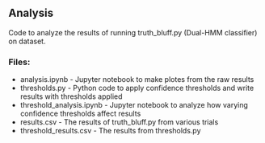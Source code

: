 ## Analysis


Code to analyze the results of running truth_bluff.py (Dual-HMM classifier) on dataset.


### Files:
* analysis.ipynb - Jupyter notebook to make plotes from the raw results
* thresholds.py - Python code to apply confidence thresholds and write results with thresholds applied
* threshold_analysis.ipynb - Jupyter notebook to analyze how varying confidence thresholds affect results
* results.csv - The results of truth_bluff.py from various trials
* threshold_results.csv - The results from thresholds.py
